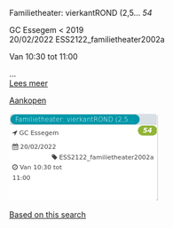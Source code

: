 Familietheater: vierkantROND (2,5... *54*

GC Essegem < 2019  
20/02/2022 ESS2122\_familietheater2002a  

Van 10:30 tot 11:00

  

  

...  
[Lees meer](https://tickets.vgc.be/activity/subscribe/ESS2122_familietheater2002a)

[Aankopen](https://tickets.vgc.be/ticketingActivity/subscribe/ESS2122_familietheater2002a)

![](65238.png)

[Based on this search](https://tickets.vgc.be/activity/index?&vrijeplaatsen=1&Age%5B%5D=3%2C4&entity=109)